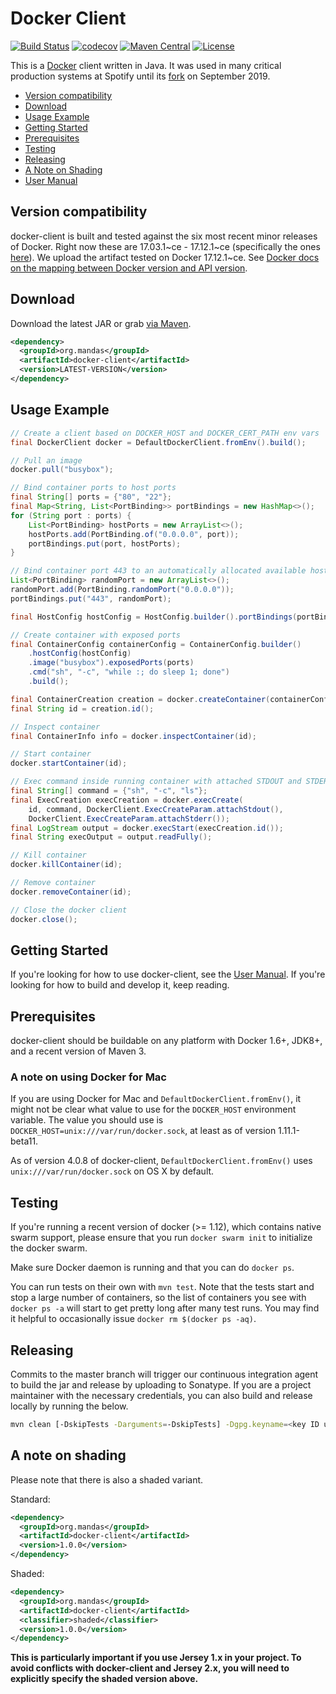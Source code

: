 # Docker Client

[![Build Status](https://travis-ci.org/dmandalidis/docker-client.svg?branch=master)](https://travis-ci.org/dmandalidis/docker-client)
[![codecov](https://codecov.io/github/dmandalidis/docker-client/coverage.svg?branch=master)](https://codecov.io/github/dmandalidis/docker-client?branch=master)
[![Maven Central](https://img.shields.io/maven-central/v/org.mandas/docker-client.svg)](https://search.maven.org/#search%7Cga%7C1%7Cg%3A%22org.mandas%22%20docker-client)
[![License](https://img.shields.io/github/license/dmandalidis/docker-client.svg)](LICENSE)

This is a [Docker](https://github.com/docker/docker) client written in Java.
It was used in many critical production systems at Spotify until its 
[fork](https://github.com/dmandalidis/docker-client/blob/master/FORK.md) on September 2019.

* [Version compatibility](#version-compatibility)
* [Download](#download)
* [Usage Example](#usage-example)
* [Getting Started](#getting-started)
* [Prerequisites](#prerequisites)
* [Testing](#testing)
* [Releasing](#releasing)
* [A Note on Shading](#a-note-on-shading)
* [User Manual](https://github.com/dmandalidis/docker-client/blob/master/docs/user_manual.md)

## Version compatibility
docker-client is built and tested against the six most recent minor releases of Docker.
Right now these are 17.03.1~ce - 17.12.1~ce (specifically the ones [here][1]).
We upload the artifact tested on Docker 17.12.1~ce.
See [Docker docs on the mapping between Docker version and API version][3].

## Download

Download the latest JAR or grab [via Maven][maven-search].

```xml
<dependency>
  <groupId>org.mandas</groupId>
  <artifactId>docker-client</artifactId>
  <version>LATEST-VERSION</version>
</dependency>
```


## Usage Example

```java
// Create a client based on DOCKER_HOST and DOCKER_CERT_PATH env vars
final DockerClient docker = DefaultDockerClient.fromEnv().build();

// Pull an image
docker.pull("busybox");

// Bind container ports to host ports
final String[] ports = {"80", "22"};
final Map<String, List<PortBinding>> portBindings = new HashMap<>();
for (String port : ports) {
    List<PortBinding> hostPorts = new ArrayList<>();
    hostPorts.add(PortBinding.of("0.0.0.0", port));
    portBindings.put(port, hostPorts);
}

// Bind container port 443 to an automatically allocated available host port.
List<PortBinding> randomPort = new ArrayList<>();
randomPort.add(PortBinding.randomPort("0.0.0.0"));
portBindings.put("443", randomPort);

final HostConfig hostConfig = HostConfig.builder().portBindings(portBindings).build();

// Create container with exposed ports
final ContainerConfig containerConfig = ContainerConfig.builder()
    .hostConfig(hostConfig)
    .image("busybox").exposedPorts(ports)
    .cmd("sh", "-c", "while :; do sleep 1; done")
    .build();

final ContainerCreation creation = docker.createContainer(containerConfig);
final String id = creation.id();

// Inspect container
final ContainerInfo info = docker.inspectContainer(id);

// Start container
docker.startContainer(id);

// Exec command inside running container with attached STDOUT and STDERR
final String[] command = {"sh", "-c", "ls"};
final ExecCreation execCreation = docker.execCreate(
    id, command, DockerClient.ExecCreateParam.attachStdout(),
    DockerClient.ExecCreateParam.attachStderr());
final LogStream output = docker.execStart(execCreation.id());
final String execOutput = output.readFully();

// Kill container
docker.killContainer(id);

// Remove container
docker.removeContainer(id);

// Close the docker client
docker.close();
```

## Getting Started

If you're looking for how to use docker-client, see the [User Manual][2].
If you're looking for how to build and develop it, keep reading.

## Prerequisites

docker-client should be buildable on any platform with Docker 1.6+, JDK8+, and a recent version of
Maven 3.

### A note on using Docker for Mac

If you are using Docker for Mac and `DefaultDockerClient.fromEnv()`, it might not be clear
what value to use for the `DOCKER_HOST` environment variable. The value you should use is
`DOCKER_HOST=unix:///var/run/docker.sock`, at least as of version 1.11.1-beta11.

As of version 4.0.8 of docker-client, `DefaultDockerClient.fromEnv()` uses
`unix:///var/run/docker.sock` on OS X by default.

## Testing

If you're running a recent version of docker (>= 1.12), which contains native swarm support, please
ensure that you run `docker swarm init` to initialize the docker swarm.

Make sure Docker daemon is running and that you can do `docker ps`.

You can run tests on their own with `mvn test`. Note that the tests start and stop a large number of
containers, so the list of containers you see with `docker ps -a` will start to get pretty long
after many test runs. You may find it helpful to occasionally issue `docker rm $(docker ps -aq)`.

## Releasing

Commits to the master branch will trigger our continuous integration agent to build the jar and
release by uploading to Sonatype. If you are a project maintainer with the necessary credentials,
you can also build and release locally by running the below.

```sh
mvn clean [-DskipTests -Darguments=-DskipTests] -Dgpg.keyname=<key ID used for signing artifacts> release:prepare release:perform
```

## A note on shading

Please note that there is also a shaded variant.

Standard:

```xml
<dependency>
  <groupId>org.mandas</groupId>
  <artifactId>docker-client</artifactId>
  <version>1.0.0</version>
</dependency>
```

Shaded:

```xml
<dependency>
  <groupId>org.mandas</groupId>
  <artifactId>docker-client</artifactId>
  <classifier>shaded</classifier>
  <version>1.0.0</version>
</dependency>
```

**This is particularly important if you use Jersey 1.x in your project. To avoid conflicts with
docker-client and Jersey 2.x, you will need to explicitly specify the shaded version above.**


  [1]: https://travis-ci.org/dmandalidis/docker-client
  [2]: docs/user_manual.md
  [3]: https://docs.docker.com/engine/api/v1.27/#section/Versioning


[maven-search]: https://search.maven.org/#search%7Cga%7C1%7Cg%3A%22org.mandas%22%20docker-client
